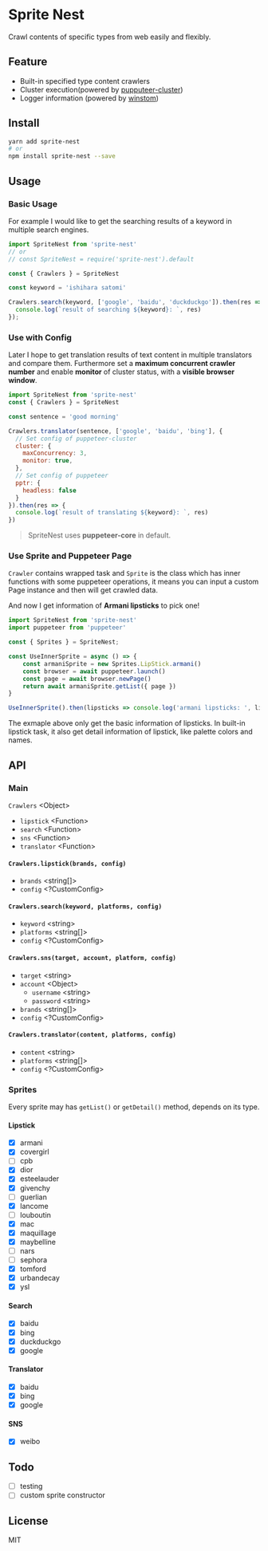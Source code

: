 #  Sprite Nest

Crawl contents of specific types from web easily and flexibly.

## Feature

* Built-in specified type content crawlers
* Cluster execution(powered by [pupputeer-cluster](https://github.com/thomasdondorf/puppeteer-cluster))
* Logger information (powered by [winstom](https://github.com/winstonjs/winston))

## Install

```bash
yarn add sprite-nest
# or
npm install sprite-nest --save
```

## Usage

### Basic Usage

For example I would like to get the searching results of a keyword in multiple search engines.

```js
import SpriteNest from 'sprite-nest'
// or
// const SpriteNest = require('sprite-nest').default

const { Crawlers } = SpriteNest

const keyword = 'ishihara satomi'

Crawlers.search(keyword, ['google', 'baidu', 'duckduckgo']).then(res => {
  console.log(`result of searching ${keyword}: `, res)
});
```

### Use with Config

Later I hope to get translation results of text content in multiple translators and compare them. Furthermore set a **maximum concurrent crawler number** and enable **monitor** of cluster status, with a **visible browser window**.

```js
import SpriteNest from 'sprite-nest'
const { Crawlers } = SpriteNest

const sentence = 'good morning'

Crawlers.translator(sentence, ['google', 'baidu', 'bing'], {
  // Set config of puppeteer-cluster
  cluster: { 
    maxConcurrency: 3,
    monitor: true,
  },
  // Set config of puppeteer
  pptr: { 
    headless: false
  }
}).then(res => {
  console.log(`result of translating ${keyword}: `, res)
})
```

> SpriteNest uses **puppeteer-core** in default.

### Use Sprite and Puppeteer Page

`Crawler` contains wrapped task and `Sprite` is the class which has inner functions with some puppeteer operations, it means you can input a custom Page instance and then will get crawled data.

And now I get information of **Armani lipsticks** to pick one!

```js
import SpriteNest from 'sprite-nest'
import puppeteer from 'puppeteer'

const { Sprites } = SpriteNest;

const UseInnerSprite = async () => {
    const armaniSprite = new Sprites.LipStick.armani()
    const browser = await puppeteer.launch()
    const page = await browser.newPage()
    return await armaniSprite.getList({ page })
}

UseInnerSprite().then(lipsticks => console.log('armani lipsticks: ', lipsticks));
```

The exmaple above only get the basic information of lipsticks. In built-in lipstick task, it also get detail information of lipstick, like palette colors and names.

## API

### Main 

`Crawlers` \<Object\>
  * `lipstick` \<Function\>
  * `search` \<Function\>
  * `sns` \<Function\>
  * `translator` \<Function\>

#### `Crawlers.lipstick(brands, config)`

* `brands` <string[]>
* `config` <?CustomConfig>

#### `Crawlers.search(keyword, platforms, config)`

* `keyword` \<string\>
* `platforms` <string[]>
* `config` <?CustomConfig>

#### `Crawlers.sns(target, account, platform, config)`

* `target` \<string\>
* `account` \<Object\>
  * `username` \<string\>
  * `password` \<string\>
* `brands` <string[]>
* `config` <?CustomConfig>

#### `Crawlers.translator(content, platforms, config)`

* `content` \<string\>
* `platforms` <string[]>
* `config` <?CustomConfig>

### Sprites

Every sprite may has `getList()` or `getDetail()` method, depends on its type.

#### Lipstick

- [x] armani
- [x] covergirl
- [ ] cpb
- [x] dior
- [x] esteelauder
- [x] givenchy
- [ ] guerlian
- [x] lancome
- [ ] louboutin
- [x] mac
- [x] maquillage
- [x] maybelline
- [ ] nars
- [ ] sephora
- [x] tomford
- [x] urbandecay
- [x] ysl

#### Search

- [x] baidu
- [x] bing
- [x] duckduckgo
- [x] google

#### Translator

- [x] baidu
- [x] bing
- [x] google

#### SNS

- [x] weibo 

## Todo

- [ ] testing
- [ ] custom sprite constructor

## License

MIT
